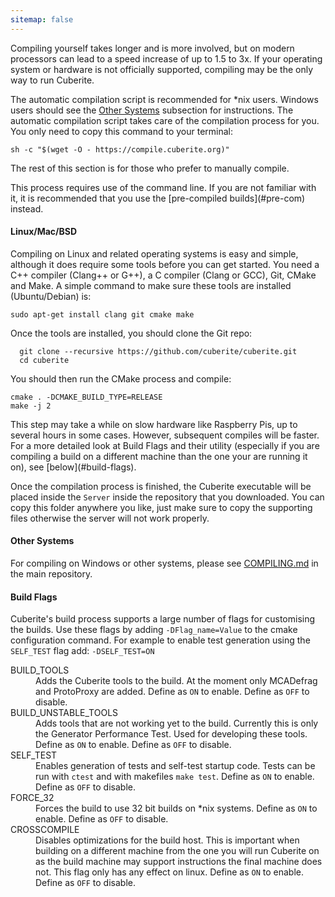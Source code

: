 ```yaml
---
sitemap: false
---
```

Compiling yourself takes longer and is more involved, but on modern processors can lead to a speed increase of up to 1.5 to 3x. If your operating system or hardware is not officially supported, compiling may be the only way to run Cuberite.

The automatic compilation script is recommended for *nix users. Windows users should see the [Other Systems](#other-systems) subsection for instructions. The automatic compilation script takes care of the compilation process for you. You only need to copy this command to your terminal:

    sh -c "$(wget -O - https://compile.cuberite.org)"

The rest of this section is for those who prefer to manually compile.

<aside class="warnbox">
	This process requires use of the command line. If you are not familiar with it, it is recommended that you use the [pre-compiled builds](#pre-com) instead.
</aside>

#### Linux/Mac/BSD
Compiling on Linux and related operating systems is easy and simple, although it does require some tools before you can get started. You need a C++ compiler (Clang++ or G++), a C compiler (Clang or GCC), Git, CMake and Make. A simple command to make sure these tools are installed (Ubuntu/Debian) is:

    sudo apt-get install clang git cmake make

Once the tools are installed, you should clone the Git repo:

      git clone --recursive https://github.com/cuberite/cuberite.git
      cd cuberite

You should then run the CMake process and compile:

    cmake . -DCMAKE_BUILD_TYPE=RELEASE
    make -j 2

<aside class="warnbox">
	This step may take a while on slow hardware like Raspberry Pis, up to several hours in some cases. However, subsequent compiles will be faster.
</aside>

<aside class="infobox">
	For a more detailed look at Build Flags and their utility (especially if you are compiling a build on a different machine than the one your are running it on), see [below](#build-flags).
</aside>

Once the compilation process is finished, the Cuberite executable will be placed inside the <code>Server</code> inside the repository that you downloaded. You can copy this folder anywhere you like, just make sure to copy the supporting files otherwise the server will not work properly.

#### Other Systems
For compiling on Windows or other systems, please see [COMPILING.md](https://github.com/cuberite/cuberite/blob/master/COMPILING.md) in the main repository.

#### Build Flags
Cuberite's build process supports a large number of flags for customising the builds. Use these flags by adding <code>-DFlag_name=Value</code> to the cmake configuration command. For example to enable test generation using the <code>SELF_TEST</code> flag add: <code>-DSELF_TEST=ON</code>

<dl>
	<dt>BUILD_TOOLS</dt>
	<dd>
		Adds the Cuberite tools to the build. At the moment only MCADefrag and ProtoProxy are added. Define as <code>ON</code> to
		enable. Define as <code>OFF</code> to disable.
	</dd>
	<dt>BUILD_UNSTABLE_TOOLS</dt>
	<dd>
		Adds tools that are not working yet to the build. Currently this is only the Generator Performance Test. Used for developing these
		tools. Define as <code>ON</code> to enable. Define as <code>OFF</code> to disable.
	</dd>
	<dt>SELF_TEST</dt>
	<dd>
		Enables generation of tests and self-test startup code. Tests can be run with <code>ctest</code> and with makefiles
		<code>make test</code>. Define as <code>ON</code> to enable. Define as <code>OFF</code> to disable.
	</dd>
	<dt>FORCE_32</dt>
	<dd>
		Forces the build to use 32 bit builds on *nix systems. Define as <code>ON</code> to enable. Define as <code>OFF</code> to
		disable.
	</dd>
	<dt>CROSSCOMPILE</dt>
	<dd>
		Disables optimizations for the build host. This is important when building on a different machine from the one you will
		run Cuberite on as the build machine may support instructions the final machine does not. This flag only has any effect
		on linux. Define as <code>ON</code> to enable. Define as <code>OFF</code> to disable.
	</dd>
</dl>
